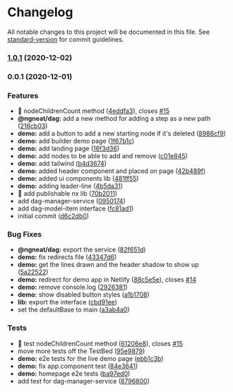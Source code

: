 # Changelog

All notable changes to this project will be documented in this file. See [standard-version](https://github.com/conventional-changelog/standard-version) for commit guidelines.

### [1.0.1](https://github.com/ngneat/dag/compare/v1.0.0...v1.0.1) (2020-12-02)

### 0.0.1 (2020-12-01)


### Features

* 🎸 nodeChildrenCount method ([4eddfa3](https://github.com/ngneat/dag/commit/4eddfa38d21f1f7448f8204c7a323b88e7e3a582)), closes [#15](https://github.com/ngneat/dag/issues/15)
* **@ngneat/dag:** add a new method for adding a step as a new path ([216cb03](https://github.com/ngneat/dag/commit/216cb03f33a32a34a25e5da502abdc9e5d12adaa))
* **demo:** add a button to add a new starting node if it's deleted ([8986cf9](https://github.com/ngneat/dag/commit/8986cf9b334c56238a1a02ab51ee7cd15fa5cf68))
* **demo:** add builder demo page ([1f67b1c](https://github.com/ngneat/dag/commit/1f67b1cb92561e236664507e380d0c8d98599adf))
* **demo:** add landing page ([16f3d36](https://github.com/ngneat/dag/commit/16f3d36ae8127da8763d166b501346efa9542a01))
* **demo:** add nodes to be able to add and remove ([c01e845](https://github.com/ngneat/dag/commit/c01e8453271c08f345cf5d784e754b8480aecc5b))
* **demo:** add tailwind ([b4d3674](https://github.com/ngneat/dag/commit/b4d3674935b77262fcce5cd3e84e76304219f0d4))
* **demo:** added header component and placed on page ([42b489f](https://github.com/ngneat/dag/commit/42b489f0a0440316b35b5242a92b1afaf61cb3aa))
* **demo:** added ui components lib ([481ff55](https://github.com/ngneat/dag/commit/481ff55bbbcfbf9d25b1f4f13a8d2c6c9ce2a2f6))
* **demo:** adding leader-line ([4b5da31](https://github.com/ngneat/dag/commit/4b5da31fd549db6b65b7addbf7b619035d86f792))
* 🎸 add publishable nx lib ([70b2011](https://github.com/ngneat/dag/commit/70b2011d95c1efdee08f866e3c799862a6d87c34))
* add dag-manager-service ([0950174](https://github.com/ngneat/dag/commit/0950174cdb0823cc79cc1c0a443dfee3636b34cb))
* add dag-model-item interface ([fc81ad1](https://github.com/ngneat/dag/commit/fc81ad17d93fe57366e835e28834dbcdf30db7b6))
* initial commit ([d6c2db0](https://github.com/ngneat/dag/commit/d6c2db01d42f7a95af9c021ab2a752fbb6a10d24))


### Bug Fixes

* **@ngneat/dag:** export the service ([82f651d](https://github.com/ngneat/dag/commit/82f651db14ca6f52f6fe9ea6b22399c3652db4f8))
* **demo:** fix redirects file ([43347d6](https://github.com/ngneat/dag/commit/43347d6685b83f94703b3f150857ca9b71c6be50))
* **demo:** get the lines drawn and the header shadow to show up ([5a22522](https://github.com/ngneat/dag/commit/5a22522f682f341c7bf7be1625596ec0c0466ec6))
* **demo:** redirect for demo app in Netlify ([88c5e5e](https://github.com/ngneat/dag/commit/88c5e5e085c211fb9622d5076028beb31570e407)), closes [#14](https://github.com/ngneat/dag/issues/14)
* **demo:** remove console.log ([2926381](https://github.com/ngneat/dag/commit/29263818f2091d6bb1cf0f3d11f00cc1a1c98350))
* **demo:** show disabled button styles ([a1b1708](https://github.com/ngneat/dag/commit/a1b1708fed799be8d31ef7b02e1dcd706588d4c6))
* **lib:** export the interface ([cbd91ee](https://github.com/ngneat/dag/commit/cbd91eed1cec6e8c429d01d0aa3f1b8fc453b4ba))
* set the defaultBase to main ([a3ab4a0](https://github.com/ngneat/dag/commit/a3ab4a0ddfc7e71c718d31cd291dd41c6e2f8c35))


### Tests

* 💍 test nodeChildrenCount method ([61206e8](https://github.com/ngneat/dag/commit/61206e8a856ca322d29b80db4b8791562fe23b68)), closes [#15](https://github.com/ngneat/dag/issues/15)
* move more tests off the TestBed ([95e9879](https://github.com/ngneat/dag/commit/95e98799a0fc0227afe67eea2e856e09d7d8ede4))
* **demo:** e2e tests for the live demo page ([ebb1c3b](https://github.com/ngneat/dag/commit/ebb1c3bc220ae92695a749025ce5f21934bf4e33))
* **demo:** fix app.component test ([84e3641](https://github.com/ngneat/dag/commit/84e36414386393c26bc0c12357b75be143093793))
* **demo:** homepage e2e tests ([ba97ed0](https://github.com/ngneat/dag/commit/ba97ed0836fa37f02795a0ca57fb08735c4a7f96))
* add test for dag-manager-service ([8796800](https://github.com/ngneat/dag/commit/8796800d91f7e044c180407d6aabc87b745f24b6))
